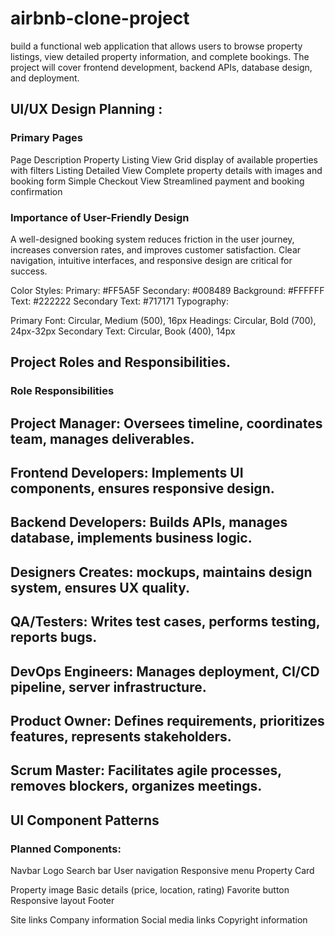 # airbnb-clone-project
build a functional web application that allows users to browse property listings, view detailed property information, and complete bookings. The project will cover frontend development, backend APIs, database design, and deployment.


## UI/UX Design Planning :
### Primary Pages
Page	Description
Property Listing View	Grid display of available properties with filters
Listing Detailed View	Complete property details with images and booking form
Simple Checkout View	Streamlined payment and booking confirmation

### Importance of User-Friendly Design
A well-designed booking system reduces friction in the user journey, increases conversion rates, and improves customer satisfaction. Clear navigation, intuitive interfaces, and responsive design are critical for success.

Color Styles:
Primary: #FF5A5F
Secondary: #008489
Background: #FFFFFF
Text: #222222
Secondary Text: #717171
Typography:

Primary Font: Circular, Medium (500), 16px
Headings: Circular, Bold (700), 24px-32px
Secondary Text: Circular, Book (400), 14px


## Project Roles and Responsibilities.

### Role	Responsibilities

Project Manager: Oversees timeline, coordinates team, manages deliverables.
---------------------------------------------------------------------------
Frontend Developers:	Implements UI components, ensures responsive design.
---------------------------------------------------------------------------
Backend Developers:	Builds APIs, manages database, implements business logic.
---------------------------------------------------------------------------
Designers	Creates: mockups, maintains design system, ensures UX quality.
---------------------------------------------------------------------------
QA/Testers:	Writes test cases, performs testing, reports bugs.
---------------------------------------------------------------------------
DevOps Engineers:	Manages deployment, CI/CD pipeline, server infrastructure.
---------------------------------------------------------------------------
Product Owner:	Defines requirements, prioritizes features, represents stakeholders.
---------------------------------------------------------------------------
Scrum Master:	Facilitates agile processes, removes blockers, organizes meetings.
---------------------------------------------------------------------------

## UI Component Patterns
### Planned Components:
Navbar
Logo
Search bar
User navigation
Responsive menu
Property Card

Property image
Basic details (price, location, rating)
Favorite button
Responsive layout
Footer

Site links
Company information
Social media links
Copyright information
